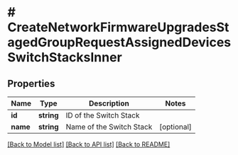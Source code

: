 # # CreateNetworkFirmwareUpgradesStagedGroupRequestAssignedDevicesSwitchStacksInner

## Properties

Name | Type | Description | Notes
------------ | ------------- | ------------- | -------------
**id** | **string** | ID of the Switch Stack |
**name** | **string** | Name of the Switch Stack | [optional]

[[Back to Model list]](../../README.md#models) [[Back to API list]](../../README.md#endpoints) [[Back to README]](../../README.md)
